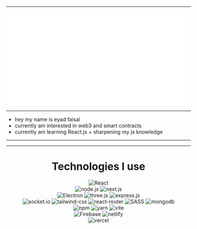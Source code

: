 ----------
<img src="/header.svg" alt="insane">                    

----------
- hey my name is eyad faisal 
- currently am interested in web3 and smart contracts
- currently am learning React.js + sharpening my js knowledge
----------
----------
<h1 align="center">Technologies I use </h1> 

<div align="center">
<img src="https://img.shields.io/badge/react-%2320232a.svg?style=for-the-badge&logo=react&logoColor=%2361DAFB" alt="React" url="react-js.org">                    
</div>
<div align="center">
<img src="https://img.shields.io/badge/node.js-6DA55F?style=for-the-badge&logo=node.js&logoColor=white" alt="node.js">                    
<img src="https://img.shields.io/badge/Next-black?style=for-the-badge&logo=next.js&logoColor=white" alt="next.js">               
</div>  
<div align="center">
<img src="https://img.shields.io/badge/Electron-191970?style=for-the-badge&logo=Electron&logoColor=white" alt="Electron"> 
<img src="https://img.shields.io/badge/threejs-black?style=for-the-badge&logo=three.js&logoColor=white" alt="three.js">                    
<img src="https://img.shields.io/badge/express.js-%23404d59.svg?style=for-the-badge&logo=express&logoColor=%2361DAFB" alt="express.js">  
</div>   
<div align="center">
<img src="https://img.shields.io/badge/Socket.io-black?style=for-the-badge&logo=socket.io&badgeColor=010101" alt="socket.io">                    
<img src="https://img.shields.io/badge/tailwindcss-%2338B2AC.svg?style=for-the-badge&logo=tailwind-css&logoColor=white" alt="tailwind-css">                        
<img src="https://img.shields.io/badge/React_Router-CA4245?style=for-the-badge&logo=react-router&logoColor=white" alt="react-router">                    
<img src="https://img.shields.io/badge/SASS-hotpink.svg?style=for-the-badge&logo=SASS&logoColor=white" alt="SASS">                    
<img src="https://img.shields.io/badge/MongoDB-%234ea94b.svg?style=for-the-badge&logo=mongodb&logoColor=white" alt="mongodb"> 

</div>                
<div align="center">
<img src="https://img.shields.io/badge/NPM-%23000000.svg?style=for-the-badge&logo=npm&logoColor=white" alt="npm">                   
<img src="https://img.shields.io/badge/yarn-%232C8EBB.svg?style=for-the-badge&logo=yarn&logoColor=white" alt="yarn">                    
<img src="https://img.shields.io/badge/vite-%23646CFF.svg?style=for-the-badge&logo=vite&logoColor=white" alt="vite">                    

</div>
<div align="center">
<img src="https://img.shields.io/badge/Firebase-039BE5?style=for-the-badge&logo=Firebase&logoColor=white" alt="Firebase">                    
<img src="https://img.shields.io/badge/netlify-%23000000.svg?style=for-the-badge&logo=netlify&logoColor=#00C7B7" alt="netlify">                    
</div>
<div align="center">
<img src="https://img.shields.io/badge/vercel-%23000000.svg?style=for-the-badge&logo=vercel&logoColor=white" alt="vercel">                    
</div>














